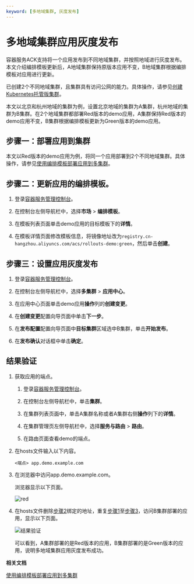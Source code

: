 ```yaml
---
keyword: [多地域集群, 灰度发布]
---
```


# 多地域集群应用灰度发布

容器服务ACK支持将一个应用发布到不同地域集群，并按照地域进行灰度发布。本文介绍编排模板更新后，A地域集群保持原版本应用不变，B地域集群根据编排模板对应用进行更新。

已创建2个不同地域集群，且集群具有访问公网的能力。具体操作，请参见[创建Kubernetes托管版集群](/cn.zh-CN/Kubernetes集群用户指南/集群/创建集群/创建Kubernetes托管版集群.md)。

本文以北京和杭州地域的集群为例，设置北京地域的集群为A集群，杭州地域的集群为B集群。在2个地域集群都部署Red版本的demo应用，A集群保持Red版本的demo应用不变，B集群根据编排模板更新为Green版本的demo应用。

## 步骤一：部署应用到集群

本文以Red版本的demo应用为例，将同一个应用部署到2个不同地域集群。具体操作，请参见[使用编排模板部署应用到多集群](/cn.zh-CN/Kubernetes集群用户指南/应用中心/多集群发布/使用编排模板部署应用到多集群.md)。

## 步骤二：更新应用的编排模板。

1.  登录[容器服务管理控制台](https://cs.console.aliyun.com)。

2.  在控制台左侧导航栏中，选择**市场** \> **编排模板**。

3.  在模板列表页面单击demo应用的目标模板下的**详情**。

4.  在模板详情页面修改模板信息，将镜像地址改为`registry.cn-hangzhou.aliyuncs.com/acs/rollouts-demo:green`，然后单击**创建**。


## 步骤三：设置应用灰度发布

1.  登录[容器服务管理控制台](https://cs.console.aliyun.com)。

2.  在控制台左侧导航栏中，选择**多集群** \> **应用中心**。

3.  在应用中心页面单击demo应用**操作**列的**创建变更**。

4.  在**创建变更**配置向导页面中单击**下一步**。

5.  在**发布配置**配置向导页面中**目标集群**区域选中B集群，单击**开始发布**。

6.  在**发布确认**对话框中单击**确定**。


## 结果验证

1.  获取应用的端点。

    1.  登录[容器服务管理控制台](https://cs.console.aliyun.com)。

    2.  在控制台左侧导航栏中，单击**集群**。

    3.  在集群列表页面中，单击A集群名称或者A集群右侧**操作**列下的**详情**。

    4.  在集群管理页左侧导航栏中，选择**服务与路由** \> **路由**。

    5.  在路由页面查看demo的端点。

2.  在hosts文件输入以下内容。

    ```
    <端点> app.demo.example.com 
    ```

3.  在浏览器中访问app.demo.example.com。

    浏览器显示以下页面。

    ![red ](https://static-aliyun-doc.oss-accelerate.aliyuncs.com/assets/img/zh-CN/6570048161/p263871.png)

4.  在hosts文件删除[步骤2](#step_72z_sjs_oyy)绑定的地址，重复[步骤1](#step_uz9_ur3_9bu)至[步骤3](#step_bwb_id7_mfs)，访问B集群部署的应用，显示以下页面。

    ![结果验证](https://static-aliyun-doc.oss-accelerate.aliyuncs.com/assets/img/zh-CN/6502548161/p263738.png)

    可以看到，A集群部署的是Red版本的应用，B集群部署的是Green版本的应用，说明多地域集群应用灰度发布成功。


**相关文档**  


[使用编排模板部署应用到多集群](/cn.zh-CN/Kubernetes集群用户指南/应用中心/多集群发布/使用编排模板部署应用到多集群.md)

